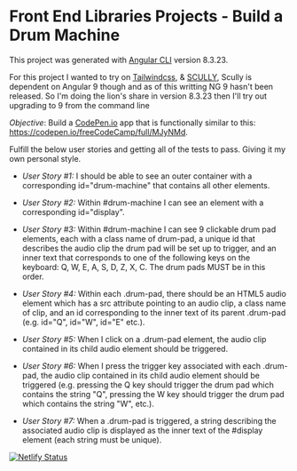 # Front End Libraries Projects - Build a Drum Machine

This project was generated with [Angular CLI](https://github.com/angular/angular-cli) version 8.3.23.

For this project I wanted to try on [Tailwindcss](https://tailwindcss.com/), & [SCULLY](https://github.com/scullyio/scully),
Scully is dependent on Angular 9 though and as of this writting NG 9 hasn't been released. 
So I'm doing the lion's share in version 8.3.23 then I'll try out upgrading to 9 from the command line


*Objective*: Build a [CodePen.io](https://codepen.io) app that is functionally similar to this: https://codepen.io/freeCodeCamp/full/MJyNMd.

Fulfill the below user stories and getting all of the tests to pass. Giving it my own personal style.


- *User Story #1:* I should be able to see an outer container with a corresponding id="drum-machine" that contains all other elements.

- *User Story #2:* Within #drum-machine I can see an element with a corresponding id="display".

- *User Story #3:* Within #drum-machine I can see 9 clickable drum pad elements, each with a class name of drum-pad, a unique id that describes the audio clip the drum pad will be set up to trigger, and an inner text that corresponds to one of the following keys on the keyboard: Q, W, E, A, S, D, Z, X, C. The drum pads MUST be in this order.

- *User Story #4:* Within each .drum-pad, there should be an HTML5 audio element which has a src attribute pointing to an audio clip, a class name of clip, and an id corresponding to the inner text of its parent .drum-pad (e.g. id="Q", id="W", id="E" etc.).

- *User Story #5:* When I click on a .drum-pad element, the audio clip contained in its child audio element should be triggered.

- *User Story #6:* When I press the trigger key associated with each .drum-pad, the audio clip contained in its child audio element should be triggered (e.g. pressing the Q key should trigger the drum pad which contains the string "Q", pressing the W key should trigger the drum pad which contains the string "W", etc.).

- *User Story #7:* When a .drum-pad is triggered, a string describing the associated audio clip is displayed as the inner text of the #display element (each string must be unique).


[![Netlify Status](https://api.netlify.com/api/v1/badges/488187da-5f32-4f58-8b8c-0affd75c942c/deploy-status)](https://app.netlify.com/sites/drum-machine-sourcecode-samurai/deploys)
